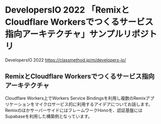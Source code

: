 # DevelopersIO 2022 「RemixとCloudflare Workersでつくるサービス指向アーキテクチャ」サンプルリポジトリ

DevelopersIO 2022
https://classmethod.jp/m/developers-io/

## RemixとCloudflare Workersでつくるサービス指向アーキテクチャ

Cloudflare Workers上でWorkers Service Bindingsを利用し複数のRemixアプリケーションをマイクロサービス的に利用するアイデアについてお話します。  
RemixのほかサーバーサイドにはフレームワークHonoを、認証基盤にはSupabaseを利用した構築例となっています。
